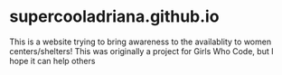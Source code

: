 # supercooladriana.github.io
This is a website trying to bring awareness to the availablity to women centers/shelters! 
This was originally a project for Girls Who Code, but I hope it can help others
